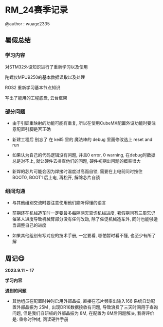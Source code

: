 # RM_24赛季记录

@author : wuage2335



## 暑假总结

### 学习内容

对STM32外设知识进行了重新学习以及使用

陀螺仪MPU9250的基本数据读取以及处理

ROS2 重新学习基本节点知识

写出了能用的工程底盘, 云台框架

### 部分问题

* 由于引脚重映射的功能可能有重复, 所以在使用CubeMX配置外设功能时要注意配置引脚是否正确

+ 新建工程后 别忘了 在 keil5 里的 魔法棒的 debug 里面修改选上 reset and run

+ 如果认为自己的代码逻辑没有问题, 并且0 error, 0 warning, 在debug时数据总是对不上,  就让硬件去排查他们的问题, 硬件初期出问题的概率很大

+ 新焊的芯片可能会因为焊接时温度过高而自锁, 需要在上电前同时按住 BOOT0, BOOT1 后上电, 再松开, 解除芯片自锁

### 组间沟通

+ 与其他组别交流时要注意使用他们能听得懂的语言

+ 前期还在机械造车时一定要最多每隔两天查询机械进度, 暑假期间有三周忘记催某人进度导致机械臂部分没有任何改动,  除了催促机械造车外, 同时也能够适当调整自己的进度

+ 如果其他组别有写对应的技术手册, 一定要看, 哪怕暂时看不懂, 也至少有所了解



## 周记😋

**2023.9.11 ~ 17**

**学习内容**



**遇到的问题**



+ 其他组员在配置时钟时启用外部晶振, 直接在芯片频率出输入168 系统自动配置外部晶振为 25M , 出现DR16数据接收有问题, 导致浪费了三天时间用于查询问题, 但是我们自研板的外部晶振为 8M, 在配置为 8M后问题解决, 我得评价是: 重修时钟树, 阅读硬件手册















































